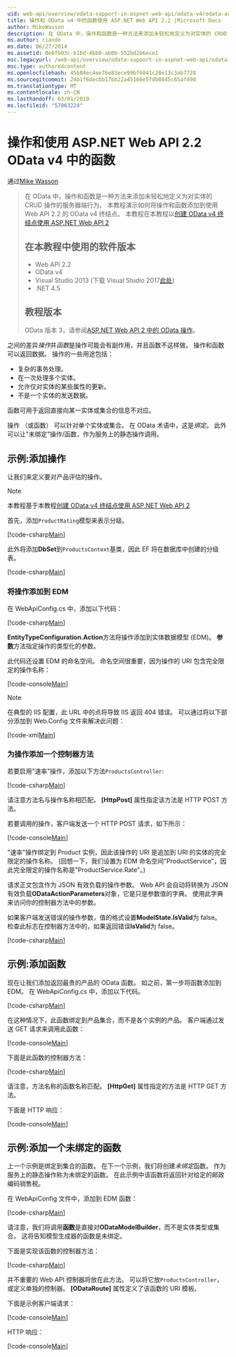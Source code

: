 ```yaml
---
uid: web-api/overview/odata-support-in-aspnet-web-api/odata-v4/odata-actions-and-functions
title: 操作和 OData v4 中的函数使用 ASP.NET Web API 2.2 |Microsoft Docs
author: MikeWasson
description: 在 OData 中，操作和函数是一种方法来添加未轻松地定义为对实体的 CRUD 操作的服务器端行为。 本教程演示如何...
ms.author: riande
ms.date: 06/27/2014
ms.assetid: 0e6fb03c-b16d-4bb0-ab0b-552bd2b6ece1
msc.legacyurl: /web-api/overview/odata-support-in-aspnet-web-api/odata-v4/odata-actions-and-functions
msc.type: authoredcontent
ms.openlocfilehash: 45b84ec4ee76e83ece99bf6841c28e13c3ab7728
ms.sourcegitcommit: 24b1f6decbb17bb22a45166e5fdb0845c65af498
ms.translationtype: MT
ms.contentlocale: zh-CN
ms.lasthandoff: 03/01/2019
ms.locfileid: "57063224"
---
```

<a name="actions-and-functions-in-odata-v4-using-aspnet-web-api-22"></a>操作和使用 ASP.NET Web API 2.2 OData v4 中的函数
====================
通过[Mike Wasson](https://github.com/MikeWasson)

> 在 OData 中，操作和函数是一种方法来添加未轻松地定义为对实体的 CRUD 操作的服务器端行为。 本教程演示如何将操作和函数添加到使用 Web API 2.2 的 OData v4 终结点。 本教程在本教程以[创建 OData v4 终结点使用 ASP.NET Web API 2](create-an-odata-v4-endpoint.md)
>
> ## <a name="software-versions-used-in-the-tutorial"></a>在本教程中使用的软件版本
>
> - Web API 2.2
> - OData v4
> - Visual Studio 2013 (下载 Visual Studio 2017[此处](https://visualstudio.microsoft.com/downloads/?utm_medium=microsoft&utm_source=docs.microsoft.com&utm_campaign=button+cta&utm_content=download+vs2017))
> - .NET 4.5
>
> ## <a name="tutorial-versions"></a>教程版本
>
> OData 版本 3，请参阅[ASP.NET Web API 2 中的 OData 操作](../odata-v3/odata-actions.md)。

之间的差异*操作*并*函数*是操作可能会有副作用，并且函数不这样做。 操作和函数可以返回数据。 操作的一些用途包括：

- 复杂的事务处理。
- 在一次处理多个实体。
- 允许仅对实体的某些属性的更新。
- 不是一个实体的发送数据。

函数可用于返回直接向某一实体或集合的信息不对应。

操作 （或函数） 可以针对单个实体或集合。 在 OData 术语中，这是*绑定*。 此外可以让&quot;未绑定&quot;操作/函数，作为服务上的静态操作调用。

## <a name="example-adding-an-action"></a>示例:添加操作

让我们来定义要对产品评估的操作。

> [!NOTE]
> 本教程基于本教程[创建 OData v4 终结点使用 ASP.NET Web API 2](create-an-odata-v4-endpoint.md)


首先，添加`ProductRating`模型来表示分级。

[!code-csharp[Main](odata-actions-and-functions/samples/sample1.cs)]

此外将添加**DbSet**到`ProductsContext`基类，因此 EF 将在数据库中创建的分级表。

[!code-csharp[Main](odata-actions-and-functions/samples/sample2.cs)]

### <a name="add-the-action-to-the-edm"></a>将操作添加到 EDM

在 WebApiConfig.cs 中，添加以下代码：

[!code-csharp[Main](odata-actions-and-functions/samples/sample3.cs)]

**EntityTypeConfiguration.Action**方法将操作添加到实体数据模型 (EDM)。 **参数**方法指定操作的类型化的参数。

此代码还设置 EDM 的命名空间。 命名空间很重要，因为操作的 URI 包含完全限定的操作名称：

[!code-console[Main](odata-actions-and-functions/samples/sample4.cmd)]

> [!NOTE]
> 在典型的 IIS 配置，此 URL 中的点将导致 IIS 返回 404 错误。 可以通过将以下部分添加到 Web.Config 文件来解决此问题：

[!code-xml[Main](odata-actions-and-functions/samples/sample5.xml)]

### <a name="add-a-controller-method-for-the-action"></a>为操作添加一个控制器方法

若要启用&quot;速率&quot;操作，添加以下方法`ProductsController`:

[!code-csharp[Main](odata-actions-and-functions/samples/sample6.cs)]

请注意方法名与操作名称相匹配。 **[HttpPost]** 属性指定该方法是 HTTP POST 方法。

若要调用的操作，客户端发送一个 HTTP POST 请求，如下所示：

[!code-console[Main](odata-actions-and-functions/samples/sample7.cmd)]

&quot;速率&quot;操作绑定到 Product 实例，因此该操作的 URI 是追加到 URI 的实体的完全限定的操作名称。 (回想一下，我们设置为 EDM 命名空间&quot;ProductService&quot;，因此完全限定的操作名称是&quot;ProductService.Rate&quot;。)

请求正文包含作为 JSON 有效负载的操作参数。 Web API 会自动将转换为 JSON 有效负载**ODataActionParameters**对象，它是只是参数值的字典。 使用此字典来访问你的控制器方法中的参数。

如果客户端发送错误的操作参数，值的格式设置**ModelState.IsValid**为 false。 检查此标志在控制器方法中的，如果返回错误**IsValid**为 false。

[!code-csharp[Main](odata-actions-and-functions/samples/sample8.cs)]

## <a name="example-adding-a-function"></a>示例:添加函数

现在让我们添加返回最贵的产品的 OData 函数。 如之前，第一步将函数添加到 EDM。 在 WebApiConfig.cs 中，添加以下代码。

[!code-csharp[Main](odata-actions-and-functions/samples/sample9.cs)]

在这种情况下，此函数绑定到产品集合，而不是各个实例的产品。 客户端通过发送 GET 请求来调用此函数：

[!code-console[Main](odata-actions-and-functions/samples/sample10.cmd)]

下面是此函数的控制器方法：

[!code-csharp[Main](odata-actions-and-functions/samples/sample11.cs)]

请注意，方法名称的函数名称匹配。 **[HttpGet]** 属性指定的方法是 HTTP GET 方法。

下面是 HTTP 响应：

[!code-console[Main](odata-actions-and-functions/samples/sample12.cmd)]

## <a name="example-adding-an-unbound-function"></a>示例:添加一个未绑定的函数

上一个示例是绑定到集合的函数。 在下一个示例，我们将创建*未绑定*函数。 作为服务上的静态操作称为未绑定的函数。 在此示例中该函数将返回针对给定的邮政编码销售税。

在 WebApiConfig 文件中，添加到 EDM 函数：

[!code-csharp[Main](odata-actions-and-functions/samples/sample13.cs)]

请注意，我们将调用**函数**是直接对**ODataModelBuilder**，而不是实体类型或集合。 这将告知模型生成器的函数是未绑定。

下面是实现该函数的控制器方法：

[!code-csharp[Main](odata-actions-and-functions/samples/sample14.cs)]

并不重要的 Web API 控制器将放在此方法。 可以将它放`ProductsController`，或定义单独的控制器。 **[ODataRoute]** 属性定义了该函数的 URI 模板。

下面是示例客户端请求：

[!code-console[Main](odata-actions-and-functions/samples/sample15.cmd)]

HTTP 响应：

[!code-console[Main](odata-actions-and-functions/samples/sample16.cmd)]
